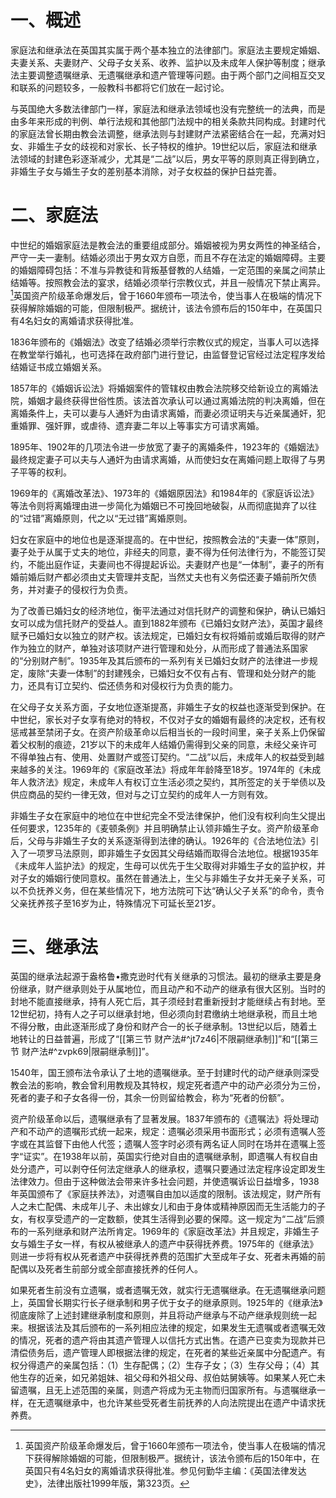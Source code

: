# 一、概述
家庭法和继承法在英国其实属于两个基本独立的法律部门。家庭法主要规定婚姻、夫妻关系、夫妻财产、父母子女关系、收养、监护以及未成年人保护等制度；继承法主要调整遗嘱继承、无遗嘱继承和遗产管理等问题。由于两个部门之间相互交叉和联系的问题较多，一般教科书都将它们放在一起讨论。

与英国绝大多数法律部门一样，家庭法和继承法领域也没有完整统一的法典，而是由多年来形成的判例、单行法规和其他部门法规中的相关条款共同构成。封建时代的家庭法曾长期由教会法调整，继承法则与封建财产法紧密结合在一起，充满对妇女、非婚生子女的歧视和对家长、长子特权的维护。19世纪以后，家庭法和继承法领域的封建色彩逐渐减少，尤其是“二战”以后，男女平等的原则真正得到确立，非婚生子女与婚生子女的差别基本消除，对子女权益的保护日益完善。
# 二、家庭法
中世纪的婚姻家庭法是教会法的重要组成部分。婚姻被视为男女两性的神圣结合，严守一夫一妻制。结婚必须出于男女双方自愿，而且不存在法定的婚姻障碍。主要的婚姻障碍包括：不准与异教徒和背叛基督教的人结婚，一定范围的亲属之间禁止结婚等。按照教会法的宴求，结婚必须举行宗教仪式，并且一般情况下禁止离异。[^1]英国资产阶级革命爆发后，曾于1660年颁布一项法令，使当事人在极端的情况下获得解除婚姻的可能，但限制极严。据统计，该法令颁布后的150年中，在英国只有4名妇女的离婚请求获得批准。

1836年颁布的《婚姻法》改变了结婚必须举行宗教仪式的规定，当事人可以选择在教堂举行婚礼，也可选择在政府部门进行登记，由监督登记官经过法定程序发给结婚证书成立婚姻关系。

1857年的《婚姻诉讼法》将婚姻案件的管辖权由教会法院移交给新设立的离婚法院，婚姻才最终获得世俗性质。该法首次承认可以通过离婚法院的判决离婚，但在离婚条件上，夫可以妻与人通奸为由请求离婚，而妻必须证明夫与近亲属通奸，犯重婚罪、强奸罪，或虐待、遗弃妻二年以上等事实方可请求离婚。

1895年、1902年的几项法令进一步放宽了妻子的离婚条件，1923年的《婚姻法》最终规定妻子可以夫与人通奸为由请求离婚，从而使妇女在离婚问题上取得了与男子平等的权利。

1969年的《离婚改革法》、1973年的《婚姻原因法》和1984年的《家庭诉讼法》等法令则将离婚理由进一步简化为婚姻已不可挽回地破裂，从而彻底拋弃了以往的“过错”离婚原则，代之以“无过错”离婚原则。

妇女在家庭中的地位也是逐渐提高的。在中世纪，按照教会法的“夫妻一体”原则，妻子处于从属于丈夫的地位，非经夫的同意，妻不得为任何法律行为，不能签订契约，不能出庭作证，夫妻间也不得提起诉讼。夫妻财产也是“一体制”，妻子的所有婚前婚后财产都必须由丈夫管理并支配，当然丈夫也有义务偿还妻子婚前所欠债务，并对妻子的侵权行为负责。

为了改善已婚妇女的经济地位，衡平法通过对信托财产的调整和保护，确认已婚妇女可以成为信托财产的受益人。直到1882年颁布《已婚妇女财产法》，英国才最终赋予已婚妇女以独立的财产权。该法规定，已婚妇女有权将婚前或婚后取得的财产作为独立的财产，单独对该项财产进行管理和处分，从而形成了普通法系国家的“分别财产制”。1935年及其后颁布的一系列有关已婚妇女财产的法律进一步规定，废除“夫妻一体制”的封建残余，已婚妇女不仅有占有、管理和处分财产的能力，还具有订立契约、偿还债务和对侵权行为负责的能力。

在父母子女关系方面，子女地位逐渐提髙，非婚生子女的权益也逐渐受到保护。在中世纪，家长对子女享有绝对的特权，不仅对子女的婚姻有最终的决定权，还有权惩戒甚至禁闭子女。在资产阶级革命以后相当长的一段时间里，亲子关系上仍保留着父权制的痕迹，21岁以下的未成年人结婚仍需得到父亲的同意，未经父亲许可不得单独占有、使用、处置财产或签订契约。“二战”以后，未成年人的权益受到越来越多的关注。1969年的《家庭改革法》将成年年龄降至18岁。1974年的《未成年人救济法》规定，未成年人有权订立生活必须之契约，其所签定的关于举债以及供应商品的契约一律无效，但对与之订立契约的成年人一方则有效。

非婚生子女在家庭中的地位在中世纪完全不受法律保护，他们没有权利向生父提出任何要求，1235年的《麦顿条例》并且明确禁止认领非婚生子女。资产阶级革命后，父母与非婚生子女的关系逐渐得到法律的确认。1926年的《合法地位法》引入了一项罗马法原则，即非婚生子女因其父母结婚而取得合法地位。根据1935年《未成年人监护法》的规定，生母可以优先于生父取得对非婚生子女的监护权，并对子女的婚姻行使同意权。虽然在普通法上，生父与非婚生子女并无亲子关系，可以不负抚养义务，但在某些情况下，地方法院可下达“确认父子关系”的命令，责令父亲抚养孩子至16岁为止，特殊情况下可延长至21岁。
# 三、继承法
英国的继承法起源于盎格鲁•撒克逊时代有关继承的习惯法。最初的继承主要是身份继承，财产继承则处于从属地位，而且动产和不动产的继承有很大区别。当时的封地不能直接继承，持有人死亡后，其子须经封君重新授封才能继续占有封地。至12世纪初，持有人之子可以继承封地，但必须向封君缴纳土地继承税，而且土地不得分散，由此逐渐形成了身份和财产合一的长子继承制。13世纪以后，随着土地转让的日益普遍，形成了“[[第三节 财产法#^jt7z46|不限嗣继承制]]”和“[[第三节 财产法#^zvpk69|限嗣继承制]]”。

1540年，国王颁布法令承认了土地的遗嘱继承。至于封建时代的动产继承则深受教会法的影响，教会曾利用教规及其特权，规定死者遗产中的动产必须分为三份，死者的妻子和子女各得一份，其余一份则留给教会，称为“死者的份额”。

资产阶级革命以后，遗嘱继承有了显著发展。1837年颁布的《遗嘱法》将处理动产和不动产的遗嘱形式统一起来，规定：遗嘱必须采用书面形式；必须有遗嘱人签字或在其监督下由他人代签；遗嘱人签字时必须有两名证人同时在场并在遗嘱上签字“证实”。在1938年以前，英国实行绝对自由的遗嘱继承制，即遗嘱人有权自由处分遗产，可以剥夺任何法定继承人的继承权，遗嘱只要通过法定程序设定即发生法律效力。但由于这种做法会带来许多社会问题，并使遗嘱诉讼日益增多，1938年英国颁布了《家庭扶养法》，对遗嘱自由加以适度的限制。该法规定，财产所有人之未亡配偶、未成年儿子、未出嫁女儿和由于身体或精神原因而无生活能力的子女，有权享受遗产的一定数额，使其生活得到必要的保障。这一规定为“二战”后颁布的一系列继承和财产法所肯定。1969年的《家庭改革法》并且规定，非婚生子女与婚生子女一样，有权从被继承人的遗产中获得抚养费。1975年的《继承法》则进一步将有权从死者遗产中获得抚养费的范围扩大至成年子女、死者未再婚的前配偶以及死者生前部分或全部直接抚养的任何人。

如果死者生前没有立遗嘱，或者遗嘱无效，就实行无遗嘱继承。在无遗嘱继承问题上，英国曾长期实行长子继承制和男子优于女子的继承原则。1925年的《继承法》彻底废除了上述封建继承制度和原则，并且将动产继承与不动产继承规则统一起来。根据该法及其后颁布的一系列相应法律的规定，如果发生无遗嘱或者遗嘱无效的情况，死者的遗产将由其遗产管理人以信托方式出售。在遗产已变卖为现款并已清偿债务后，遗产管理人即根据法律的规定，在死者的某些近亲属中分配遗产。有权分得遗产的亲属包括：（1）生存配偶；（2）生存子女；（3）生存父母；（4）其他生存的近亲，如兄弟姐妹、祖父母和外祖父母、叔伯姑舅姨等。如果某人死亡未留遗嘱，且无上述范围的亲属，则遗产将成为无主物而归国家所有。与遗嘱继承一样，在无遗嘱继承中，也允许某些受死者生前抚养的人向法院提出在遗产中请求抚养费。

[^1]:英国资产阶级革命爆发后，曾于1660年颁布一项法令，使当事人在极端的情况下获得解除婚姻的可能，但限制极严。据统计，该法令颁布后的150年中，在英国只有4名妇女的离婚请求获得批准。参见何勤华主编：《英国法律发达史》，法律出版社1999年版，第323页。